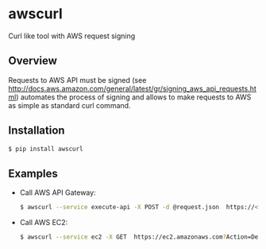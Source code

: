 # awscurl
Curl like tool with AWS request signing


## Overview 
Requests to AWS API must be signed (see http://docs.aws.amazon.com/general/latest/gr/signing_aws_api_requests.html) automates
the process of signing and allows to make requests to AWS as simple as standard curl command.


## Installation
  ```sh
  $ pip install awscurl
  ```

## Examples
* Call AWS API Gateway: 
  ```sh
  $ awscurl --service execute-api -X POST -d @request.json  https://<yourhost>.execute-api.us-east-1.amazonaws.com/<your resource>
  ```
  
* Call AWS EC2: 
  ```sh
  $ awscurl --service ec2 -X GET  https://ec2.amazonaws.com?Action=DescribeRegions&Version=2013-10-15
  ```
